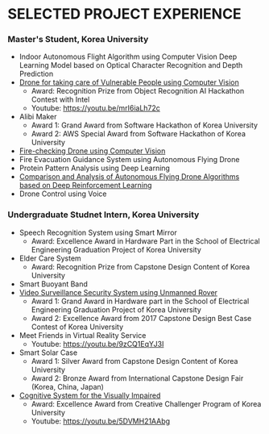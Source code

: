 # SELECTED PROJECT EXPERIENCE

### Master's Student, Korea University
- Indoor Autonomous Flight Algorithm using Computer Vision Deep Learning Model based on Optical Character Recognition and Depth Prediction
- [Drone for taking care of Vulnerable People using Computer Vision](Researches/patrol-drone-for-vulnerable-people.md)
  - Award: Recognition Prize from Object Recognition AI Hackathon Contest with Intel
  - Youtube: https://youtu.be/mrI6iaLh72c
- Alibi Maker
  - Award 1: Grand Award from Software Hackathon of Korea University
  - Award 2: AWS Special Award from Software Hackathon of Korea University
- [Fire-checking Drone using Computer Vision](Researches/fire-checking-drone.md)
- Fire Evacuation Guidance System using Autonomous Flying Drone
- Protein Pattern Analysis using Deep Learning
- [Comparison and Analysis of Autonomous Flying Drone Algorithms based on Deep Reinforcement Learning](Researches/comparing-deep-rl-models-for-autonomous-flight.md)
- Drone Control using Voice

### Undergraduate Studnet Intern, Korea University
- Speech Recognition System using Smart Mirror
  - Award: Excellence Award in Hardware Part in the School of Electrical Engineering Graduation Project of Korea University
- Elder Care System
  - Award: Recognition Prize from Capstone Design Content of Korea University
- Smart Buoyant Band
- [Video Surveillance Security System using Unmanned Rover](Researches/patrol-and-video-surveillance-system.md)
  - Award 1: Grand Award in Hardware part in the School of Electrical Engineering Graduation Project of Korea University
  - Award 2: Excellence Award from 2017 Capstone Design Best Case Contest of Korea University
- Meet Friends in Virtual Reality Service
  - Youtube: https://youtu.be/9zCQ1EqYJ3I
- Smart Solar Case
  - Award 1: Silver Award from Capstone Design Content of Korea University
  - Award 2: Bronze Award from International Capstone Design Fair (Korea, China, Japan)
- [Cognitive System for the Visually Impaired](Researches/cognitive-system-for-visually-impaired.md)
  - Award: Excellence Award from Creative Challenger Program of Korea University
  - Youtube: https://youtu.be/5DVMH21AAbg
